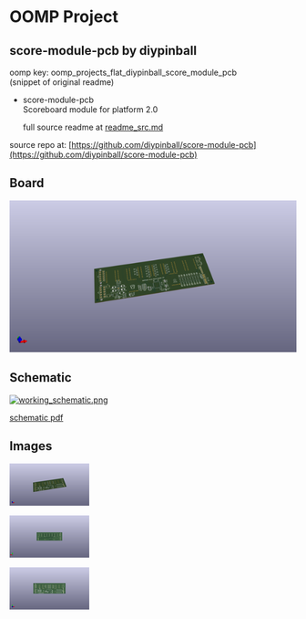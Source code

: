 # OOMP Project  
## score-module-pcb  by diypinball  
  
oomp key: oomp_projects_flat_diypinball_score_module_pcb  
(snippet of original readme)  
  
- score-module-pcb  
Scoreboard module for platform 2.0  
  
  full source readme at [readme_src.md](readme_src.md)  
  
source repo at: [https://github.com/diypinball/score-module-pcb](https://github.com/diypinball/score-module-pcb)  
## Board  
  
[![working_3d.png](working_3d_600.png)](working_3d.png)  
## Schematic  
  
[![working_schematic.png](working_schematic_600.png)](working_schematic.png)  
  
[schematic pdf](working_schematic.pdf)  
## Images  
  
[![working_3d.png](working_3d_140.png)](working_3d.png)  
  
[![working_3d_back.png](working_3d_back_140.png)](working_3d_back.png)  
  
[![working_3d_front.png](working_3d_front_140.png)](working_3d_front.png)  
